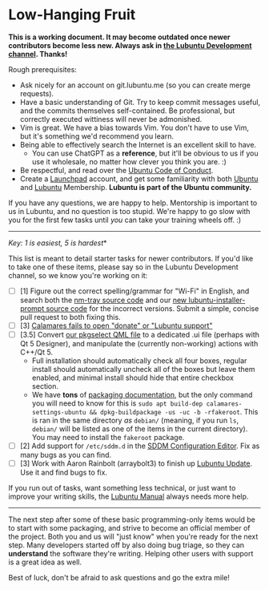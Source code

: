 # Low-Hanging Fruit

**This is a working document. It may become outdated once newer contributors become less new. Always ask in [the Lubuntu Development channel](https://lubuntu.me/links). Thanks!**

Rough prerequisites:
 - Ask nicely for an account on git.lubuntu.me (so you can create merge requests).
 - Have a basic understanding of Git. Try to keep commit messages useful, and the commits themselves self-contained. Be professional, but correctly executed wittiness will never be admonished.
 - Vim is great. We have a bias towards Vim. You don't have to use Vim, but it's something we'd recommend you learn.
 - Being able to effectively search the Internet is an excellent skill to have.
   - You can use ChatGPT as a **reference**, but it'll be obvious to us if you use it wholesale, no matter how clever you think you are. :)
 - Be respectful, and read over the [Ubuntu Code of Conduct](https://ubuntu.com/community/ethos/code-of-conduct).
 - Create a [Launchpad](https://launchpad.net/) account, and get some familiarity with both [Ubuntu](https://ubuntu.com/community/membership) and [Lubuntu](https://git.lubuntu.me/lubuntu-wiki/wiki/wiki/Membership) Membership. **Lubuntu is part of the Ubuntu community.**

If you have any questions, we are happy to help. Mentorship is important to us in Lubuntu, and no question is too stupid. We're happy to go slow with you for the first few tasks until *you* can take your training wheels off. :)

------

*Key: 1 is easiest, 5 is hardest**

This list is meant to detail starter tasks for newer contributors. If you'd like to take one of these items, please say so in the Lubuntu Development channel, so we know you're working on it:
 - [ ] [1] Figure out the correct spelling/grammar for "Wi-Fi" in English, and search both the [nm-tray source code](http://github.com/palinek/nm-tray/) and our [new lubuntu-installer-prompt source code](https://git.lubuntu.me/Lubuntu/installer-prompt) for the incorrect versions. Submit a simple, concise pull request to both fixing this.
 - [ ] [3] [Calamares fails to open "donate" or "Lubuntu support"](https://bugs.launchpad.net/ubuntu/+source/calamares/+bug/1981473)
 - [ ] [3.5] Convert [our pkgselect QML file](https://git.lubuntu.me/Lubuntu/calamares-settings-ubuntu/src/branch/ubuntu/noble/common/modules/pkgselect) to a dedicated .ui file (perhaps with Qt 5 Designer), and manipulate the (currently non-working) actions with C++/Qt 5.
    - Full installation should automatically check all four boxes, regular install should automatically uncheck all of the boxes but leave them enabled, and minimal install should hide that entire checkbox section.
    - We have **tons** of [packaging documentation](https://git.lubuntu.me/lubuntu-wiki/wiki/wiki/Packaging), but the only command you will need to know for this is `sudo apt build-dep calamares-settings-ubuntu && dpkg-buildpackage -us -uc -b -rfakeroot`. This is ran in the same directory *as* `debian/` (meaning, if you run `ls`, `debian/` will be listed as one of the items in the current directory). You may need to install the `fakeroot` package.
 - [ ] [2] Add support for `/etc/sddm.d` in the [SDDM Configuration Editor](https://github.com/qtilities/sddm-conf/issues/36). Fix as many bugs as you can find.
 - [ ] [3] Work with Aaron Rainbolt (arraybolt3) to finish up [Lubuntu Update](https://git.lubuntu.me/Lubuntu/lubuntu-update). Use it and find bugs to fix.

If you run out of tasks, want something less technical, or just want to improve your writing skills, the [Lubuntu Manual](https://git.lubuntu.me/Lubuntu/manual) always needs more help.

-----

The next step after some of these basic programming-only items would be to start with some packaging, and strive to become an official member of the project. Both you and us will "just know" when you're ready for the next step. Many developers started off by also doing bug triage, so they can **understand** the software they're writing. Helping other users with support is a great idea as well.

Best of luck, don't be afraid to ask questions and go the extra mile!

